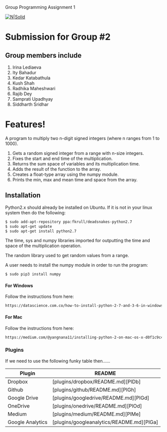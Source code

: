 Group Programming Assignment 1

[![N|Solid](https://sd.keepcalm-o-matic.co.uk/i-w600/this-is-the-best-group-ever.jpg)](https://github.com/rajibeee/COT-5405)

# Submission for Group #2

## Group members include

1. Irina Lediaeva
2. Ity Bahadur
3. Kedar Katabathula
4. Kush Shah
5. Radhika Maheshwari
6. Rajib Dey
7. Samprati Upadhyay
8. Siddharth Sridhar

# Features!

A program to multiply two n-digit signed integers (where n ranges from 1 to 1000).

1. Gets a random signed integer from a range with n-size integers.
2. Fixes the start and end time of the multiplication.
3. Returns the sum space of variables and its multiplication time.
4. Adds the result of the function to the array.
5. Creates a float-type array using the numpy module.
6. Prints the min, max and mean time and space from the array.

## Installation

Python2.x should already be installed on Ubuntu. If it is not in your linux system then do the following:

```sh
$ sudo add-apt-repository ppa:fkrull/deadsnakes-python2.7
$ sudo apt-get update 
$ sudo apt-get install python2.7
```

The time, sys and numpy libraries imported for outputting the time and space of the multiplication operation.

The random library used to get random values from a range.

A user needs to install the numpy module in order to run the program:

```sh
$ sudo pip3 install numpy
```

#### For Windows

Follow the instructions from here:

```sh
https://datascience.com.co/how-to-install-python-2-7-and-3-6-in-windows-10-add-python-path-281e7eae62a
```

#### For Mac
Follow the instructions from here:
```sh
https://medium.com/@yangnana11/installing-python-2-on-mac-os-x-d0f1c9c4d808
```

### Plugins

If we need to use the following funky table then......

| Plugin | README |
| ------ | ------ |
| Dropbox | [plugins/dropbox/README.md][PlDb] |
| Github | [plugins/github/README.md][PlGh] |
| Google Drive | [plugins/googledrive/README.md][PlGd] |
| OneDrive | [plugins/onedrive/README.md][PlOd] |
| Medium | [plugins/medium/README.md][PlMe] |
| Google Analytics | [plugins/googleanalytics/README.md][PlGa] |

